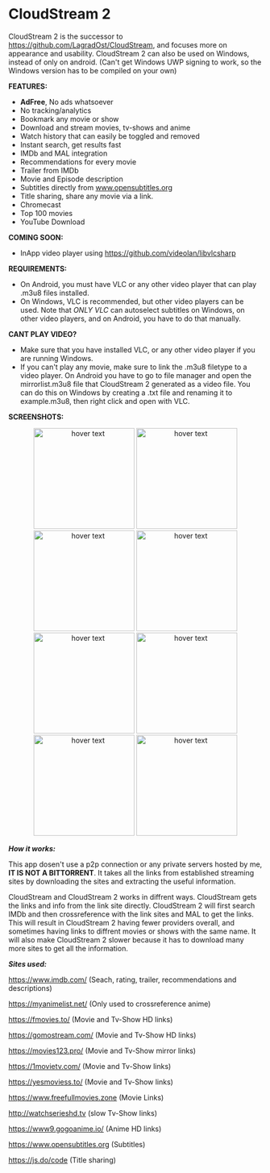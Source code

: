 # CloudStream 2

CloudStream 2 is the successor to https://github.com/LagradOst/CloudStream, and focuses more on appearance and usability. CloudStream 2 can also be used on Windows, instead of only on android. (Can't get Windows UWP signing to work, so the Windows version has to be compiled on your own)

**FEATURES:**
+ **AdFree**, No ads whatsoever
+ No tracking/analytics
+ Bookmark any movie or show
+ Download and stream movies, tv-shows and anime
+ Watch history that can easily be toggled and removed
+ Instant search, get results fast
+ IMDb and MAL integration
+ Recommendations for every movie
+ Trailer from IMDb
+ Movie and Episode description
+ Subtitles directly from www.opensubtitles.org 
+ Title sharing, share any movie via a link.
+ Chromecast
+ Top 100 movies 
+ YouTube Download

**COMING SOON:**
+ InApp video player using https://github.com/videolan/libvlcsharp

**REQUIREMENTS:**
+ On Android, you must have VLC or any other video player that can play .m3u8 files installed. 
+ On Windows, VLC is recommended, but other video players can be used. Note that *ONLY VLC* can autoselect subtitles on Windows, on other video players, and on Android, you have to do that manually.

**CANT PLAY VIDEO?**
+ Make sure that you have installed VLC, or any other video player if you are running Windows.
+ If you can't play any movie, make sure to link the .m3u8 filetype to a video player. On Android you have to go to file manager and open the mirrorlist.m3u8 file that CloudStream 2 generated as a video file. You can do this on Windows by creating a .txt file and renaming it to example.m3u8, then right click and open with VLC. 

**SCREENSHOTS:**
<p align="center">
    <img src="https://cdn.discordapp.com/attachments/542987806285496322/660616664114790410/Screenshot_20191228_234253_com.CloudStreamForms.CloudStreamForms.jpg" width="200" title="hover text">    
        <img src="https://cdn.discordapp.com/attachments/542987806285496322/660619120726769684/Screenshot_20191229_000243_com.CloudStreamForms.CloudStreamForms.jpg" width="200" title="hover text">    
    <img src="https://cdn.discordapp.com/attachments/542987806285496322/660619964415344650/Screenshot_20191229_000742_com.CloudStreamForms.CloudStreamForms.jpg" width="200" title="hover text">    
    <img src="https://cdn.discordapp.com/attachments/542987806285496322/660619121343463434/Screenshot_20191229_000203_com.CloudStreamForms.CloudStreamForms.jpg" width="200" title="hover text">    
    <img src="https://cdn.discordapp.com/attachments/542987806285496322/660616662696853527/Screenshot_20191228_234518_com.CloudStreamForms.CloudStreamForms.jpg" width="200" title="hover text">    
    <img src="https://cdn.discordapp.com/attachments/542987806285496322/660616663443570690/Screenshot_20191228_234354_com.CloudStreamForms.CloudStreamForms.jpg" width="200" title="hover text">    
    <img src="https://cdn.discordapp.com/attachments/542987806285496322/660616661883420695/Screenshot_20191228_235333_com.CloudStreamForms.CloudStreamForms.jpg" width="200" title="hover text">    
    <img src="https://cdn.discordapp.com/attachments/542987806285496322/660616662696853525/Screenshot_20191228_235201_com.CloudStreamForms.CloudStreamForms.jpg" width="200" title="hover text">
</p>

***How it works:***

This app dosen't use a p2p connection or any private servers hosted by me, **IT IS NOT A BITTORRENT**. It takes all the links from established streaming sites by downloading the sites and extracting the useful information.

CloudStream and CloudStream 2 works in diffrent ways. CloudStream gets the links and info from the link site directly. CloudStream 2 will first search IMDb and then crossreference with the link sites and MAL to get the links. This will result in CloudStream 2 having fewer providers overall, and sometimes having links to diffrent movies or shows with the same name. It will also make CloudStream 2 slower because it has to download many more sites to get all the information.

***Sites used:***

https://www.imdb.com/ (Seach, rating, trailer, recommendations and descriptions)

https://myanimelist.net/ (Only used to crossreference anime)

https://fmovies.to/ (Movie and Tv-Show HD links)

https://gomostream.com/ (Movie and Tv-Show HD links)

https://movies123.pro/ (Movie and Tv-Show mirror links)

https://1movietv.com/ (Movie and Tv-Show links)

https://yesmoviess.to/ (Movie and Tv-Show links)

https://www.freefullmovies.zone (Movie Links)

http://watchserieshd.tv (slow Tv-Show links)

https://www9.gogoanime.io/ (Anime HD links)

https://www.opensubtitles.org (Subtitles)

https://js.do/code (Title sharing)
